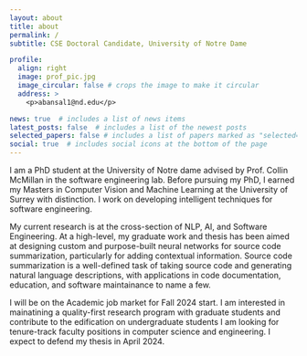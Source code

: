 ```yaml
---
layout: about
title: about
permalink: /
subtitle: CSE Doctoral Candidate, University of Notre Dame

profile:
  align: right
  image: prof_pic.jpg
  image_circular: false # crops the image to make it circular
  address: >
    <p>abansal1@nd.edu</p>

news: true  # includes a list of news items
latest_posts: false  # includes a list of the newest posts
selected_papers: false # includes a list of papers marked as "selected={true}"
social: true  # includes social icons at the bottom of the page
---
```


I am a PhD student at the University of Notre dame advised by Prof. Collin McMillan in the software engineering lab.  Before pursuing my PhD, I earned my Masters in Computer Vision and Machine Learning at the University of Surrey with distinction. I work on developing intelligent techniques for software engineering. 


My current research is at the cross-section of NLP,  AI,  and Software Engineering. At a high-level, my graduate work and thesis has been aimed at designing custom and purpose-built neural networks for source code summarization, particularly for adding contextual information. Source code summarization is a well-defined task of taking source code and generating natural language descriptions, with applications in code documentation, education, and software maintainance to name a few. 


I will be on the Academic job market for Fall 2024 start. I am interested in mainatining a quality-first research program with graduate students and contribute to the edification on undergraduate students I am looking for tenure-track faculty positions in computer science and engineering. I expect to defend my thesis in April 2024.

